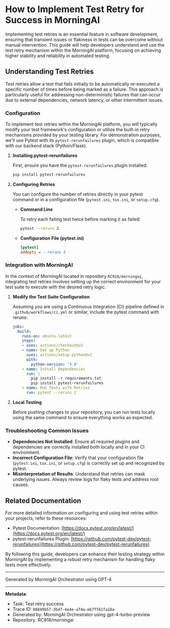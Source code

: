 # How to Implement Test Retry for Success in MorningAI

Implementing test retries is an essential feature in software development, ensuring that transient issues or flakiness in tests can be overcome without manual intervention. This guide will help developers understand and use the test retry mechanism within the MorningAI platform, focusing on achieving higher stability and reliability in automated testing.

## Understanding Test Retries

Test retries allow a test that fails initially to be automatically re-executed a specific number of times before being marked as a failure. This approach is particularly useful for addressing non-deterministic failures that can occur due to external dependencies, network latency, or other intermittent issues.

### Configuration

To implement test retries within the MorningAI platform, you will typically modify your test framework's configuration or utilize the built-in retry mechanisms provided by your testing library. For demonstration purposes, we'll use Pytest with its `pytest-rerunfailures` plugin, which is compatible with our backend stack (Python/Flask).

1. **Installing pytest-rerunfailures**

   First, ensure you have the `pytest-rerunfailures` plugin installed:

   ```bash
   pip install pytest-rerunfailures
   ```

2. **Configuring Retries**

   You can configure the number of retries directly in your pytest command or in a configuration file (`pytest.ini`, `tox.ini`, or `setup.cfg`).

   - **Command Line**

     To retry each failing test twice before marking it as failed:

     ```bash
     pytest --reruns 2
     ```

   - **Configuration File (pytest.ini)**

     ```ini
     [pytest]
     addopts = --reruns 2
     ```

### Integration with MorningAI

In the context of MorningAI located in repository `RC918/morningai`, integrating test retries involves setting up the correct environment for your test suite to execute with the desired retry logic.

1. **Modify the Test Suite Configuration**

   Assuming you are using a Continuous Integration (CI) pipeline defined in `.github/workflows/ci.yml` or similar, include the pytest command with reruns:

   ```yaml
   jobs:
     build:
       runs-on: ubuntu-latest
       steps:
       - uses: actions/checkout@v2
       - name: Set up Python
         uses: actions/setup-python@v2
         with:
           python-version: '3.8'
       - name: Install Dependencies
         run: |
           pip install -r requirements.txt
           pip install pytest-rerunfailures
       - name: Run Tests with Retries
         run: pytest --reruns 2
   ```

2. **Local Testing**

   Before pushing changes to your repository, you can run tests locally using the same command to ensure everything works as expected.

### Troubleshooting Common Issues

- **Dependencies Not Installed**: Ensure all required plugins and dependencies are correctly installed both locally and in your CI environment.
- **Incorrect Configuration File**: Verify that your configuration file (`pytest.ini`, `tox.ini`, or `setup.cfg`) is correctly set up and recognized by pytest.
- **Misinterpretation of Results**: Understand that retries can mask underlying issues. Always review logs for flaky tests and address root causes.

## Related Documentation

For more detailed information on configuring and using test retries within your projects, refer to these resources:

- Pytest Documentation: [https://docs.pytest.org/en/latest/](https://docs.pytest.org/en/latest/)
- pytest-rerunfailures Plugin: [https://github.com/pytest-dev/pytest-rerunfailures](https://github.com/pytest-dev/pytest-rerunfailures)

By following this guide, developers can enhance their testing strategy within MorningAI by implementing a robust retry mechanism for handling flaky tests more effectively.

---
Generated by MorningAI Orchestrator using GPT-4

---

**Metadata**:
- Task: Test retry success
- Trace ID: `80849b57-3bd7-4e4e-a74a-eb7ff61fa18a`
- Generated by: MorningAI Orchestrator using gpt-4-turbo-preview
- Repository: RC918/morningai
